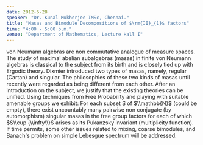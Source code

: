 ```yaml
---
date: 2012-6-28
speaker: "Dr. Kunal Mukherjee IMSc, Chennai."
title: "Masas and Bimodule Decompositions of $\rm{II}_{1}$ factors"
time: "4:00 - 5:00 p.m."
venue: "Department of Mathematics, Lecture Hall I"
---
```

von Neumann algebras are non commutative analogue of measure spaces. The
study of maximal abelian subalgebras (masas) in finite von Neumann
algebras is classical to the subject from its birth and is closely tied up
with Ergodic theory. Dixmier introduced two types of masas, namely,
regular (Cartan) and singular. The philosophies of these two kinds of
masas until recently were regarded as being different from each other.
After an introduction on the subject, we justify that the existing
theories can be unified. Using techniques from Free Probability and
playing with suitable amenable groups we exhibit: For each subset S of
$\\mathbb{N}$ (could be empty), there exist uncountably many pairwise non
conjugate (by automorphism) singular masas in the free group factors for
each of which $S\\cup {\\infty\\}$ arises as its Pukanzsky invariant
(multiplicity function). If time permits, some other issues related to
mixing, coarse bimodules, and Banach's problem on simple Lebesgue spectrum
will be addressed.
